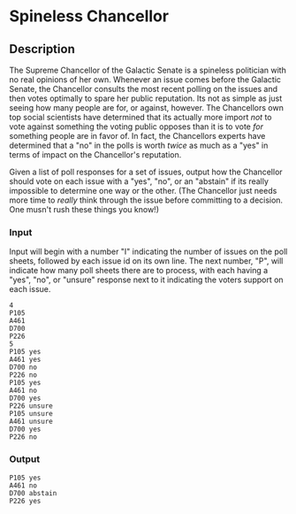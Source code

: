 # Spineless Chancellor
## Description
The Supreme Chancellor of the Galactic Senate is a spineless politician with no real opinions of her own. Whenever an issue comes before the Galactic Senate, the Chancellor consults the most recent polling on the issues and then votes optimally to spare her public reputation. Its not as simple as just seeing how many people are for, or against, however. The Chancellors own top social scientists have determined that its actually more import _not_ to vote against something the voting public opposes than it is to vote _for_ something people are in favor of. In fact, the Chancellors experts have determined that a "no" in the polls is worth _twice_ as much as a "yes" in terms of impact on the Chancellor's reputation.

Given a list of poll responses for a set of issues, output how the Chancellor should vote on each issue with a "yes", "no", or an "abstain" if its really impossible to determine one way or the other. (The Chancellor just needs more time to _really_ think through the issue before committing to a decision. One musn't rush these things you know!)

### Input
Input will begin with a number "I" indicating the number of issues on the poll sheets, followed by each issue id on its own line. The next number, "P", will indicate how many poll sheets there are to process, with each having a "yes", "no", or "unsure" response next to it indicating the voters support on each issue.
```
4
P105
A461
D700
P226
5
P105 yes
A461 yes
D700 no
P226 no
P105 yes
A461 no
D700 yes
P226 unsure
P105 unsure
A461 unsure
D700 yes
P226 no
```
### Output
```
P105 yes
A461 no
D700 abstain
P226 yes
```
